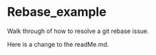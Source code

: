 # Rebase_example

Walk through of how to resolve a git rebase issue.

Here is a change to the readMe.md.
